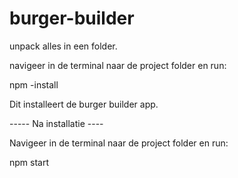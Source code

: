 # burger-builder

unpack alles in een folder.

navigeer in de terminal naar de project folder en run:

npm -install

Dit installeert de burger builder app.

----- Na installatie ----

Navigeer in de terminal naar de project folder en run:
 
npm start
